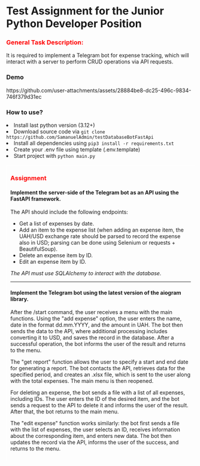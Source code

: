 <h1>Test Assignment for the Junior Python Developer Position</h1>

<h3 style="color: red">General Task Description: </h3>
<p>It is required to implement a Telegram bot for expense tracking, which will interact with a server to perform CRUD operations via API requests.</p>

<h3>Demo</h3>
https://github.com/user-attachments/assets/28884be8-dc25-496c-9834-746f379d31ec


<h3>How to use?</h3>
<li>Install last python version (3.12+)</li>
<li>Download source code via <code>git clone https://github.com/SamanuelAdmin/testDatabaseBotFastApi</code></li>
<li>Install all dependencies using <code>pip3 install -r requirements.txt</code></li>
<li>Create your .env file using template (.env.template)</li>
<li>Start project with <code>python main.py</code></li>

<br>
<div style="border: 1px solid white; padding: 10px; padding-top: 0px;">
<h3 style="color: red">Assignment</h3>


<h4>Implement the server-side of the Telegram bot as an API using the FastAPI framework.</h4>
<p>The API should include the following endpoints:</p>
<ul>
    <li>Get a list of expenses by date.</li>
    <li>Add an item to the expense list (when adding an expense item, the UAH/USD exchange rate should be parsed to record the expense also in USD; parsing can be done using Selenium or requests + BeautifulSoup).</li>
    <li>Delete an expense item by ID.</li>
    <li>Edit an expense item by ID.</li>
</ul>
<i>The API must use SQLAlchemy to interact with the database.</i>

<hr>

<h4>Implement the Telegram bot using the latest version of the aiogram library.</h4>

<p>After the /start command, the user receives a menu with the main functions. Using the "add expense" option, the user enters the name, date in the format dd.mm.YYYY, and the amount in UAH. The bot then sends the data to the API, where additional processing includes converting it to USD, and saves the record in the database. After a successful operation, the bot informs the user of the result and returns to the menu.</p>
<p>The "get report" function allows the user to specify a start and end date for generating a report. The bot contacts the API, retrieves data for the specified period, and creates an .xlsx file, which is sent to the user along with the total expenses. The main menu is then reopened.</p>
<p>For deleting an expense, the bot sends a file with a list of all expenses, including IDs. The user enters the ID of the desired item, and the bot sends a request to the API to delete it and informs the user of the result. After that, the bot returns to the main menu.</p>
<p>The "edit expense" function works similarly: the bot first sends a file with the list of expenses, the user selects an ID, receives information about the corresponding item, and enters new data. The bot then updates the record via the API, informs the user of the success, and returns to the menu.</p>

</div>
